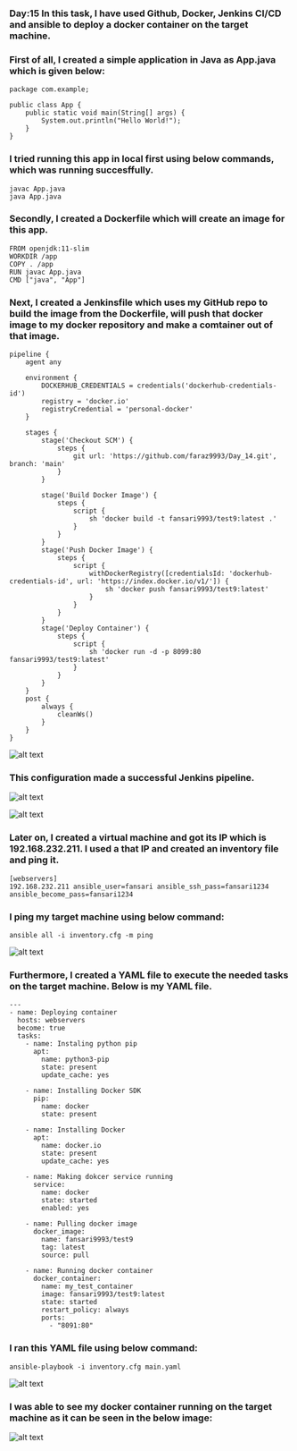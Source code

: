 ### Day:15 In this task, I have used Github, Docker, Jenkins CI/CD and ansible to deploy a docker container on the target machine.

### First of all, I created a simple application in Java as App.java which is given below:

```
package com.example;

public class App {
    public static void main(String[] args) {
        System.out.println("Hello World!");
    }
}
```
### I tried running this app in local first using below commands, which was running succesffully.
```
javac App.java
java App.java
```

### Secondly, I created a Dockerfile which will create an image for this app.

```
FROM openjdk:11-slim
WORKDIR /app
COPY . /app
RUN javac App.java
CMD ["java", "App"]
```

### Next, I created a Jenkinsfile which uses my GitHub repo to build the image from the Dockerfile, will push that docker image to my docker repository and make a comtainer out of that image.

```
pipeline {
    agent any

    environment {
        DOCKERHUB_CREDENTIALS = credentials('dockerhub-credentials-id')
        registry = 'docker.io'  
        registryCredential = 'personal-docker'
    }

    stages {
        stage('Checkout SCM') {
            steps {
                git url: 'https://github.com/faraz9993/Day_14.git', branch: 'main'
            }
        }

        stage('Build Docker Image') {
            steps {
                script {
                    sh 'docker build -t fansari9993/test9:latest .'
                }
            }
        }
        stage('Push Docker Image') {
            steps {
                script {
                    withDockerRegistry([credentialsId: 'dockerhub-credentials-id', url: 'https://index.docker.io/v1/']) {
                        sh 'docker push fansari9993/test9:latest'
                    }
                }
            }
        }
        stage('Deploy Container') {
            steps {
                script {
                    sh 'docker run -d -p 8099:80 fansari9993/test9:latest'
                }
            }
        }
    }
    post {
        always {
            cleanWs()
        }
    }
}
```
![alt text](images/Day_14_Images/Image_1)

### This configuration made a successful Jenkins pipeline.

![alt text](images/Day_14_Images/Image_2)

![alt text](images/Day_14_Images/Image_3)

### Later on, I created a virtual machine and got its IP which is 192.168.232.211. I used a that IP and created an inventory file and ping it.

```
[webservers]
192.168.232.211 ansible_user=fansari ansible_ssh_pass=fansari1234 ansible_become_pass=fansari1234
```

### I ping my target machine using below command:
```
ansible all -i inventory.cfg -m ping
```

![alt text](images/Day_15_Images/Image_1)

### Furthermore, I created a YAML file to execute the needed tasks on the target machine. Below is my YAML file.


```
---
- name: Deploying container
  hosts: webservers
  become: true
  tasks:
    - name: Instaling python pip
      apt:
        name: python3-pip
        state: present
        update_cache: yes

    - name: Installing Docker SDK
      pip:
        name: docker
        state: present

    - name: Installing Docker
      apt:
        name: docker.io
        state: present
        update_cache: yes

    - name: Making dokcer service running
      service:
        name: docker
        state: started
        enabled: yes

    - name: Pulling docker image
      docker_image:
        name: fansari9993/test9
        tag: latest
        source: pull

    - name: Running docker container
      docker_container:
        name: my_test_container
        image: fansari9993/test9:latest
        state: started
        restart_policy: always
        ports:
          - "8091:80"
```

### I ran this YAML file using below command:
```
ansible-playbook -i inventory.cfg main.yaml
```
![alt text](images/Day_15_Images/Image_2)

### I was able to see my docker container running on the target machine as it can be seen in the below image:

![alt text](images/Day_15_Images/Image_3)



